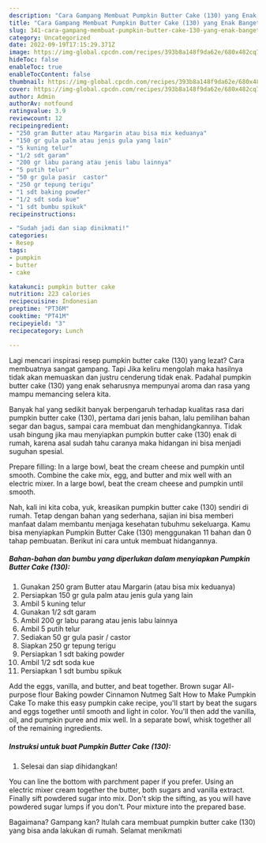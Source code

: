 ```yaml
---
description: "Cara Gampang Membuat Pumpkin Butter Cake (130) yang Enak Banget"
title: "Cara Gampang Membuat Pumpkin Butter Cake (130) yang Enak Banget"
slug: 341-cara-gampang-membuat-pumpkin-butter-cake-130-yang-enak-banget
category: Uncategorized
date: 2022-09-19T17:15:29.371Z
image: https://img-global.cpcdn.com/recipes/393b8a148f9da62e/680x482cq70/pumpkin-butter-cake-130-foto-resep-utama.jpg
hideToc: false
enableToc: true
enableTocContent: false
thumbnail: https://img-global.cpcdn.com/recipes/393b8a148f9da62e/680x482cq70/pumpkin-butter-cake-130-foto-resep-utama.jpg
cover: https://img-global.cpcdn.com/recipes/393b8a148f9da62e/680x482cq70/pumpkin-butter-cake-130-foto-resep-utama.jpg
author: Admin
authorAv: notfound
ratingvalue: 3.9
reviewcount: 12
recipeingredient:
- "250 gram Butter atau Margarin atau bisa mix keduanya"
- "150 gr gula palm atau jenis gula yang lain"
- "5 kuning telur"
- "1/2 sdt garam"
- "200 gr labu parang atau jenis labu lainnya"
- "5 putih telur"
- "50 gr gula pasir  castor"
- "250 gr tepung terigu"
- "1 sdt baking powder"
- "1/2 sdt soda kue"
- "1 sdt bumbu spikuk"
recipeinstructions:

- "Sudah jadi dan siap dinikmati!"
categories:
- Resep
tags:
- pumpkin
- butter
- cake

katakunci: pumpkin butter cake 
nutrition: 223 calories
recipecuisine: Indonesian
preptime: "PT36M"
cooktime: "PT41M"
recipeyield: "3"
recipecategory: Lunch

---
```



Lagi mencari inspirasi resep pumpkin butter cake (130) yang lezat? Cara membuatnya sangat gampang. Tapi Jika keliru mengolah maka hasilnya tidak akan memuaskan dan justru cenderung tidak enak. Padahal pumpkin butter cake (130) yang enak seharusnya mempunyai aroma dan rasa yang mampu memancing selera kita.


Banyak hal yang sedikit banyak berpengaruh terhadap kualitas rasa dari pumpkin butter cake (130), pertama dari jenis bahan, lalu pemilihan bahan segar dan bagus, sampai cara membuat dan menghidangkannya. Tidak usah bingung jika mau menyiapkan pumpkin butter cake (130) enak di rumah, karena asal sudah tahu caranya maka hidangan ini bisa menjadi suguhan spesial.

Prepare filling: In a large bowl, beat the cream cheese and pumpkin until smooth. Combine the cake mix, egg, and butter and mix well with an electric mixer. In a large bowl, beat the cream cheese and pumpkin until smooth.


Nah, kali ini kita coba, yuk, kreasikan pumpkin butter cake (130) sendiri di rumah. Tetap dengan bahan yang sederhana, sajian ini bisa memberi manfaat dalam membantu menjaga kesehatan tubuhmu sekeluarga. Kamu bisa menyiapkan Pumpkin Butter Cake (130) menggunakan 11 bahan dan 0 tahap pembuatan. Berikut ini cara untuk membuat hidangannya.

<!--inarticleads1-->

##### Bahan-bahan dan bumbu yang diperlukan dalam menyiapkan Pumpkin Butter Cake (130):

1. Gunakan 250 gram Butter atau Margarin (atau bisa mix keduanya)
1. Persiapkan 150 gr gula palm atau jenis gula yang lain
1. Ambil 5 kuning telur
1. Gunakan 1/2 sdt garam
1. Ambil 200 gr labu parang atau jenis labu lainnya
1. Ambil 5 putih telur
1. Sediakan 50 gr gula pasir / castor
1. Siapkan 250 gr tepung terigu
1. Persiapkan 1 sdt baking powder
1. Ambil 1/2 sdt soda kue
1. Persiapkan 1 sdt bumbu spikuk


Add the eggs, vanilla, and butter, and beat together. Brown sugar All-purpose flour Baking powder Cinnamon Nutmeg Salt How to Make Pumpkin Cake To make this easy pumpkin cake recipe, you&#39;ll start by beat the sugars and eggs together until smooth and light in color. You&#39;ll then add the vanilla, oil, and pumpkin puree and mix well. In a separate bowl, whisk together all of the remaining ingredients. 

<!--inarticleads2-->

##### Instruksi untuk buat Pumpkin Butter Cake (130):


1. Selesai dan siap dihidangkan!

You can line the bottom with parchment paper if you prefer. Using an electric mixer cream together the butter, both sugars and vanilla extract. Finally sift powdered sugar into mix. Don&#39;t skip the sifting, as you will have powdered sugar lumps if you don&#39;t. Pour mixture into the prepared base. 

Bagaimana? Gampang kan? Itulah cara membuat pumpkin butter cake (130) yang bisa anda lakukan di rumah. Selamat menikmati
